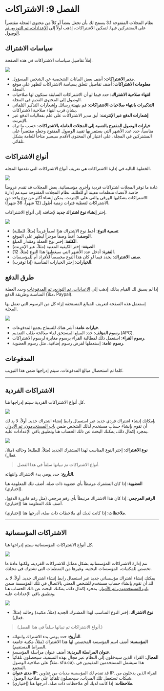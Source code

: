 # الفصل 9: الاشتراكات

نظام المجلات المفتوحة 3.1 يسمح لك بأن تجعل بعضاً أو كلاً من محتوى المجلة مقتصراً على المشتركين فيها. لتمكين الاشتراكات، إذهب أولاً إلى [الإعدادات، ثم التوزيع، ثم الوصول](./journal-setup.md#الوصول).

## سياسات الاشتراك

إملأ تفاصيل سياسات الاشتراكات في هذه الصفحة.

![](./assets/learning-ojs3.1-jm-subscriptions-policies.png)

- **مدير الاشتراكات**: أضف بعض البيانات الشخصية عن الشخص المسؤول.
- **معلومات الاشتراكات**: أضف تفاصيل تتعلق بسياسة الاشتراكات لتظهر على موقع المجلة.
- **انتهاء صلاحية الاشتراك**: حدد فيما لو أن الاشتراكات السابقة ستكون لها صلاحيات الوصول إلى المحتوى القديم في المجلة.
- **التذكيرات بانتهاء صلاحيات الاشتراكات**: قم بتهيئة رسائل وإشعارات التذكير التلقائي بشأن قرب انتهاء صلاحية الاشتراكات.
- **إشعارات الدفع عبر الإنترنت**: أبق مدير الاشتراكات على علم بفعاليات الدفع عبر الإنترنت.
- **خيارات الوصول المفتوح بالنسبة إلى المجلات العاملة بالاشتراكات**: حسب ما تراه مناسباً، حدد عدد الأشهر التي يستمر بها تقييد الوصول المفتوح وجعله مقتصراً على المشتركين في المجلة، على اعتبار أن المحتوى الأقدم سيصير متاحاً للعامة بشكل تلقائي.

## أنواع الاشتراكات

الخطوة التالية في إدارة الاشتراكات هي تعريف أنواع الاشتراكات التي تقدمها المجلة.

![](./assets/learning-ojs3.1-jm-subscriptions-types.png)

عادة ما توفر المجلات اشتراكات فردية وأخرى مؤسساتية. بعض المجلات قد تقدم عروضاً خاصة لأعضاء منظمات معينة أو للطلبة. نظام المجلات المفتوحة سيدعم إدارة الاشتراكات بشكليها الورقي والتي على الإنترنت. يمكن إنشاء أكثر من نوع واحد من الاشتراكات لتغطية فترات زمنية أطول \(12 شهراً، 36 شهراً\).

إختر **إنشاء نوع اشتراك جديد** لإضافته إلى أنواع الاشتراكات.

![](./assets/learning-ojs3.1-jm-subscriptions-types-create.png)

- **تسمية النوع**: أعط نوع الاشتراك هذا اسماً فريداً \(مثلاً، للطلبة\).
- **الوصف**: أعط وصفاً موجزاً ليظهر على الموقع.
- **الكلفة**: إختر نوع العملة ومقدار المبلغ.
- **الصيغة**: إختر الكيفية المعنية \(مثلاً، عبر الإنترنت\)
- **الفترة**: أدخل عدد الأشهر التي سيغطيها هذا النوع \(مثلاً، 12\).
- **صنف الاشتراك**: يحدد فيما لو كان هذا النوع مخصصاً للأفراد أم للمؤسسات.
- **الخيارات**: إختر الخيارات المناسبة \(إذا توفرت\).

## طرق الدفع

إذا لم يسبق لك القيام بذلك، إذهب إلى [الإعدادات، ثم التوزيع، ثم المدفوعات](./journal-setup.md#المدفوعات) وحدد العملة المناسبة وطريقة الدفع \(مثلاً، Paypal\).

إستعمل هذه الصفحة لتعريف المبالغ المستحقة إزاء كل من الرسوم التي تعمل بها المجلة.

![](./assets/learning-ojs3.1-jm-subscriptions-paytypes.png)

- **خيارات عامة**: أشر هناك للسماح بجمع المدفوعات.
- **رسوم المؤلف**: حدد المبلغ المستحق لقاء معالجة طلب التقديم \(APC\).
- **رسوم القراء**: استعمل ذلك لمطالبة القراء برسوم مغايرة لرسوم الاشتراكات.
- **رسوم عامة**: إستعملها لفرض رسوم إضافية، مثل رسوم العضوية.

## المدفوعات

كلما تم استحصال مبالغ المدفوعات، سيتم إدراجها ضمن هذا التبويب.

<hr />

## الاشتراكات الفردية

كل أنواع الاشتراكات الفردية سيتم إدراجها هنا.

![](./assets/learning-ojs3.1-jm-subscriptions-indiv.png)

بإمكانك إنشاء اشتراك فردي جديد عبر استعمال رابط إنشاء اشتراك جديد. أولاً، لا بد لك أن تقوم بإنشاء حساب مستخدم لذلك الشخص ضمن [باب المستخدمون، ثم الأدوار](./user-accounts.md#أدوار-النظام). بمجرد إكمال ذلك، يمكنك البحث عن ذلك الحساب هنا وتطبيق باقي الإعدادات عليه.

![](./assets/learning-ojs3.1-jm-subscriptions-indiv-create.png)

**نوع الاشتراك**: إختر النوع المناسب لهذا المشترك الجديد \(مثلاً، للطلبة\) وحالته \(مثلا، فعال\).

> أنواع الاشتراكات تم تبيانها سلفاً في هذا الفصل.

**التأريخ**: حدد يومي بدء الاشتراك وانتهائه.

**العضوية**: إذا كان المشترك مرتبطاً بأي عضوية ذات صلة، أضف تلك المعلومة هنا \(إختياري\).

**الرقم المرجعي**: إذا كان هذا الاشتراك مرتبطاً بأي رقم مرجعي \(مثل رقم فاتورة الدفع\)، أضف تلك المعلومة هنا \(إختياري\).

**ملاحظات**: إذا كانت لديك أي ملاحظات ذات صلة، أدرجها هنا \(إختياري\).

<hr />

## الاشتراكات المؤسساتية

كل أنواع الاشتراكات المؤسساتية سيتم إدراجها هنا.

![](./assets/learning-ojs3.1-jm-subscriptions-instit.png)

تتم إدارة الاشتراكات المؤسساتية بشكل مماثل للاشتراكات الفردية، ولكنها عادة ما تخصص للمكتبات، المؤسسات البحثية، وغيرها من المنظمات التي تشترك في مجلتك.

يمكنك إنشاء اشتراك مؤسساتي جديد عبر استعمال رابط إنشاء اشتراك جديد. أولاً، لا بد لك أن تقوم بإنشاء حساب مستخدم للشخص المعني بالاتصال في تلك المؤسسة ضمن [باب المستخدمون، ثم الأدوار](./user-accounts.md#أدوار-النظام). بمجرد إكمال ذلك، يمكنك البحث عن ذلك الحساب هنا وتطبيق باقي الإعدادات عليه.

![](./assets/learning-ojs3.1-jm-subscriptions-instit-create.png)

- **نوع الاشتراك**: إختر النوع المناسب لهذا المشترك الجديد \(مثلاً، مكتبة\) وحالته \(مثلاً، فعال\).
> (أنواع الاشتراكات تم تبيانها سلفاً في هذا الفصل.)
- **التأريخ**: حدد يومي بدء الاشتراك وانتهائه.
-  **المؤسسة**: أضف اسم المؤسسة المخصص لها هذا الاشتراك \(مثلاً، مكتبة جامعة الصراط المستقيم\).
- **عنوان المراسلة البريدية**: أضف عنوان مراسلة المؤسسة.
- **المجال**: القراء الذين سيدخلون إلى النظام عبر مجال بهذه التسمية، سيحصلون تلقائياً على صلاحية الوصول \(مثلاً، sfu.ca\). هذا سيشمل المستخدمين المقيمين في المجمع.
- **مدى عنوان IP**: قد تقدم لك المؤسسة مديات من عناوين IP. القراء الذين يدخلون من شبكات تستعمل تلك المديات، سيحصلون تلقائياً على صلاحية الوصول.
- **ملاحظات**: إذا كانت لديك أي ملاحظات ذات صلة، أدرجها هنا \(إختياري\).
